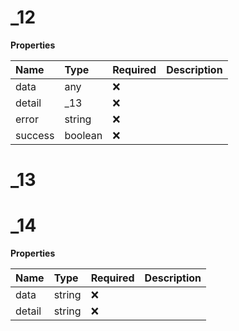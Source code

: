 # \_12

**Properties**

| Name    | Type    | Required | Description |
| :------ | :------ | :------- | :---------- |
| data    | any     | ❌       |             |
| detail  | \_13    | ❌       |             |
| error   | string  | ❌       |             |
| success | boolean | ❌       |             |

# \_13

# \_14

**Properties**

| Name   | Type   | Required | Description |
| :----- | :----- | :------- | :---------- |
| data   | string | ❌       |             |
| detail | string | ❌       |             |
